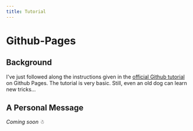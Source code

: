 ```yaml
---
title: Tutorial
---
```


# Github-Pages

## Background

I've just followed along the instructions given in the [official Github tutorial](https://github.com/skills/github-pages) on Github Pages. The tutorial is very basic. Still, even an old dog can learn new tricks...

## A Personal Message

*Coming soon* &#x2603;
